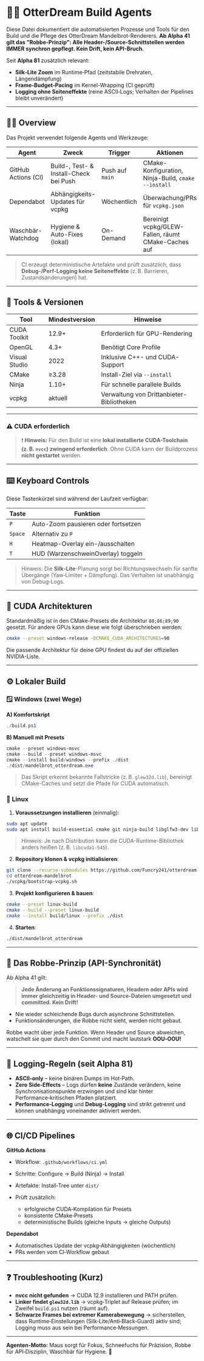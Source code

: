 <!-- Datei: AGENTS.md -->
<!-- 🐭 Maus-Kommentar: Dokumentiert Buildprozesse und Toolchains für OtterDream. Jetzt mit Hotkey-Doku, CUDA-Architektur-Hinweis, Frame-Budget-Pacing-Hinweis und Robbe-Regel für API-Synchronität. Schneefuchs flüstert: „Ein Agent kennt auch die versteckten Knöpfe und sorgt für saubere Übergänge.“ -->

# 👩‍💻 OtterDream Build Agents

Diese Datei dokumentiert die automatisierten Prozesse und Tools für den Build und die Pflege des OtterDream Mandelbrot-Renderers. **Ab Alpha 41 gilt das "Robbe-Prinzip": Alle Header-/Source-Schnittstellen werden IMMER synchron gepflegt. Kein Drift, kein API-Bruch.**

Seit **Alpha 81** zusätzlich relevant:

* **Silk‑Lite Zoom** im Runtime‑Pfad (zeitstabile Drehraten, Längendämpfung)
* **Frame‑Budget‑Pacing** im Kernel-Wrapping (CI geprüft)
* **Logging ohne Seiteneffekte** (reine ASCII‑Logs; Verhalten der Pipelines bleibt unverändert)

---

## 🧑‍🔬 Overview

Das Projekt verwendet folgende Agents und Werkzeuge:

| Agent               | Zweck                                  | Trigger         | Aktionen                                            |
| ------------------- | -------------------------------------- | --------------- | --------------------------------------------------- |
| GitHub Actions (CI) | Build-, Test- & Install-Check bei Push | Push auf `main` | CMake-Konfiguration, Ninja-Build, `cmake --install` |
| Dependabot          | Abhängigkeits-Updates für vcpkg        | Wöchentlich     | Überwachung/PRs für `vcpkg.json`                    |
| Waschbär-Watchdog   | Hygiene & Auto-Fixes (lokal)           | On-Demand       | Bereinigt vcpkg/GLEW-Fallen, räumt CMake-Caches auf |

> CI erzeugt deterministische Artefakte und prüft zusätzlich, dass **Debug-/Perf-Logging keine Seiteneffekte** (z. B. Barrieren, Zustandsänderungen) hat.

---

## 🧰 Tools & Versionen

| Tool          | Mindestversion | Hinweise                                  |
| ------------- | -------------- | ----------------------------------------- |
| CUDA Toolkit  | 12.9+          | Erforderlich für GPU-Rendering            |
| OpenGL        | 4.3+           | Benötigt Core Profile                     |
| Visual Studio | 2022           | Inklusive C++- und CUDA-Support           |
| CMake         | ≥3.28          | Install-Ziel via `--install`              |
| Ninja         | 1.10+          | Für schnelle parallele Builds             |
| vcpkg         | aktuell        | Verwaltung von Drittanbieter-Bibliotheken |

---

### ⚠️ CUDA erforderlich

> ❗ **Hinweis:** Für den Build ist eine **lokal installierte CUDA-Toolchain (z. B. `nvcc`) zwingend erforderlich**.
> Ohne CUDA kann der Buildprozess **nicht gestartet** werden.

---

## ⌨️ Keyboard Controls

Diese Tastenkürzel sind während der Laufzeit verfügbar:

| Taste   | Funktion                            |
| ------- | ----------------------------------- |
| `P`     | Auto-Zoom pausieren oder fortsetzen |
| `Space` | Alternativ zu `P`                   |
| `H`     | Heatmap-Overlay ein-/ausschalten    |
| `T`     | HUD (WarzenschweinOverlay) toggeln  |

> Hinweis: Die **Silk‑Lite**-Planung sorgt bei Richtungswechseln für sanfte Übergänge (Yaw‑Limiter + Dämpfung). Das Verhalten ist unabhängig von Debug‑Logs.

---

## 🧠 CUDA Architekturen

Standardmäßig ist in den CMake-Presets die Architektur `80;86;89;90` gesetzt.
Für andere GPUs kann diese wie folgt überschrieben werden:

```bash
cmake --preset windows-release -DCMAKE_CUDA_ARCHITECTURES=90
```

Die passende Architektur für deine GPU findest du auf der offiziellen NVIDIA-Liste.

---

## ⚙️ Lokaler Build

### 🪟 Windows (zwei Wege)

**A) Komfortskript**

```powershell
./build.ps1
```

**B) Manuell mit Presets**

```powershell
cmake --preset windows-msvc
cmake --build --preset windows-msvc
cmake --install build/windows --prefix ./dist
./dist/mandelbrot_otterdream.exe
```

> Das Skript erkennt bekannte Fallstricke (z. B. `glew32d.lib`), bereinigt CMake-Caches und setzt die Pfade für CUDA automatisch.

### 🐧 Linux

1. **Voraussetzungen installieren** (einmalig):

```bash
sudo apt update
sudo apt install build-essential cmake git ninja-build libglfw3-dev libglew-dev libxmu-dev libxi-dev libglu1-mesa-dev xorg-dev pkg-config libcuda1-525
```

> *Hinweis:* Je nach Distribution kann die CUDA-Runtime-Bibliothek anders heißen (z. B. `libcuda1-545`).

2. **Repository klonen & vcpkg initialisieren**:

```bash
git clone --recurse-submodules https://github.com/Funcry241/otterdream-mandelbrot.git
cd otterdream-mandelbrot
./vcpkg/bootstrap-vcpkg.sh
```

3. **Projekt konfigurieren & bauen**:

```bash
cmake --preset linux-build
cmake --build --preset linux-build
cmake --install build/linux --prefix ./dist
```

4. **Starten**:

```bash
./dist/mandelbrot_otterdream
```

---

## 🌊 Das Robbe-Prinzip (API-Synchronität)

Ab Alpha 41 gilt:

> **Jede Änderung an Funktionssignaturen, Headern oder APIs wird immer gleichzeitig in Header- und Source-Dateien umgesetzt und committed. Kein Drift!**

* Nie wieder schleichende Bugs durch asynchrone Schnittstellen.
* Funktionsänderungen, die Robbe nicht sieht, werden nicht gebaut.

Robbe wacht über jede Funktion. Wenn Header und Source abweichen, watschelt sie quer durch den Commit und macht lautstark **OOU‑OOU!**

---

## 🧪 Logging-Regeln (seit Alpha 81)

* **ASCII‑only** – keine binären Dumps im Hot‑Path.
* **Zero Side‑Effects** – Logs dürfen **keine** Zustände verändern, keine Synchronisationspunkte erzwingen und sind klar hinter Performance‑kritischen Pfaden platziert.
* **Performance‑Logging** und **Debug‑Logging** sind strikt getrennt und können unabhängig voneinander aktiviert werden.

---

## 🌐 CI/CD Pipelines

**GitHub Actions**

* Workflow: `.github/workflows/ci.yml`
* Schritte: Configure → Build (Ninja) → Install
* Artefakte: Install‑Tree unter `dist/`
* Prüft zusätzlich:

  * erfolgreiche CUDA‑Kompilation für Presets
  * konsistente CMake‑Presets
  * deterministische Builds (gleiche Inputs → gleiche Outputs)

**Dependabot**

* Automatisches Update der vcpkg‑Abhängigkeiten (wöchentlich)
* PRs werden vom CI‑Workflow gebaut

---

## ❓ Troubleshooting (Kurz)

* **nvcc nicht gefunden** → CUDA 12.9 installieren und PATH prüfen.
* **Linker findet `glew32d.lib`** → vcpkg‑Triplet auf Release prüfen; im Zweifel `build.ps1` nutzen (räumt auf).
* **Schwarze Frames bei extremer Kamerabewegung** → sicherstellen, dass Runtime‑Einstellungen (Silk‑Lite/Anti‑Black‑Guard) aktiv sind; Logging muss aus sein bei Performance‑Messungen.

---

**Agenten‑Motto:** Maus sorgt für Fokus, Schneefuchs für Präzision, Robbe für API‑Disziplin, Waschbär für Hygiene. 💫
